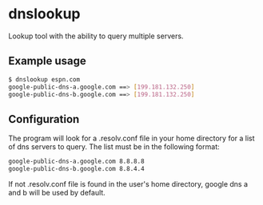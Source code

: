 # dnslookup

Lookup tool with the ability to query multiple servers.

## Example usage

```bash
$ dnslookup espn.com
google-public-dns-a.google.com ==> [199.181.132.250]
google-public-dns-b.google.com ==> [199.181.132.250]
```

## Configuration

The program will look for a .resolv.conf file in your home directory for a list of dns servers to query. The list must be in the following format:

```bash
google-public-dns-a.google.com 8.8.8.8
google-public-dns-b.google.com 8.8.4.4
```

If not .resolv.conf file is found in the user's home directory, google dns a and b will be used by default.
